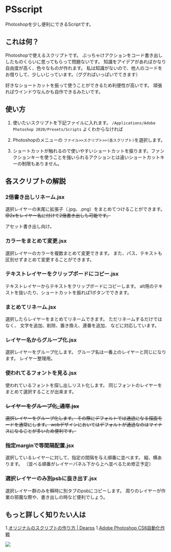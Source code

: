 PSscript
===
Photoshopを少し便利にできるScriptです。

これは何？
---

Photoshopで使えるスクリプトです。
ぶっちゃけアクションをコード書き出ししたものくらいに思ってもらって問題ないです。
知識をアイデアがあればかなり自由度が高く、色々なものが作れます。
私は知識がないので、他人のコードをお借りして、少しいじっています。（ググればいっぱいでてきます）

好きなショートカットを振って使うことができるため利便性が高いです。
頑張ればウインドウなんかも自作できるみたいです。


使い方
---
1. 使いたいスクリプトを下記ファイルに入れます。
``/Applications/Adobe Photoshop 2020/Presets/Scripts``
よくわからなければ

1. Photoshopのメニューの
``ファイル>>スクリプト>>(各スクリプト)``を選択します。

1. ショートカットが触れるので使いやすいショートカットを振ります。ファンクションキーを使うことを強いられるアクションとは違いショートカットキーの制限もありません。

各スクリプトの解説
---
### 2倍書き出しリネーム.jsx
選択レイヤーの末尾に拡張子（.jpg、.png）をまとめてつけることができます。
~~@2xをレイヤー名に付けて2倍書き出しも可能です。~~

アセット書き出し向け。

### カラーをまとめて変更.jsx
選択レイヤーのカラーを複数まとめて変更できます。
また、パス、テキストも区別せずまとめて変更することができます。

### テキストレイヤーをクリップボードにコピー.jsx
テキストレイヤーからテキストをクリップボードにコピーします。
alt用のテキストを抜いたり、ショートカットを振れば1ボタンでできます。

### まとめてリネーム.jsx
選択したらレイヤーをまとめてリネームできます。
ただリネームするだけではなく、
文字を追加、削除、置き換え、連番を追加、
などに対応しています。

### レイヤー名からグループ化.jsx
選択レイヤーをグループ化します。
グループ名は一番上のレイヤーと同じになります。
レイヤー整理用。

### 使われてるフォントを見る.jsx
使われているフォントを探し出しリスト化します。
同じフォントのレイヤーをまとめて選択することが出来ます。

### ~~レイヤーをグループ化_通常.jsx~~
~~選択レイヤーをグループ化します。
その際にデフォルトでは通過になる描画モードを通常にします。
webデザインにおいてはデフォルトが通過なのはマイナスになることが多いため便利です。~~

### 指定marginで等間隔配置.jsx
選択しているレイヤーに対して、指定の間隔を与え順番に並べます。
縦、横あります。
（並べる順番がレイヤーパネル下から上へ並べるため修正予定）

### 選択レイヤーのみ別psbに抜き出す.jsx
選択レイヤー群のみを瞬時に別タブのpsbにコピーします。
周りのレイヤーが作業の邪魔な際や、書き出しの時など便利でしょう。


もっと詳しく知りたい人は
---
1.[オリジナルのスクリプトの作り方 | Dearps](http://dearps.lovwar.com/2016/01/19/script-2/)
1.[Adobe Photoshop CS6自動化作戦]( http://www.openspc2.org/book/PhotoshopCS6/)

![](https://img.yakkun.com/poke/icon960/n200.png)

